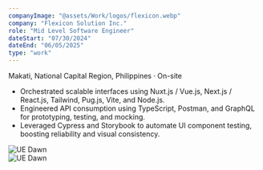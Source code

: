 ```yaml
---
companyImage: "@assets/Work/logos/flexicon.webp"
company: "Flexicon Solution Inc."
role: "Mid Level Software Engineer"
dateStart: "07/30/2024"
dateEnd: "06/05/2025"
type: "work"
---
```


Makati, National Capital Region, Philippines · On-site

- Orchestrated scalable interfaces using Nuxt.js / Vue.js, Next.js / React.js, Tailwind, Pug.js, Vite, and Node.js.
- Engineered API consumption using TypeScript, Postman, and GraphQL for prototyping, testing, and mocking.
- Leveraged Cypress and Storybook to automate UI component testing, boosting reliability and visual consistency.

<div class="flex flex-col md:flex-row items-start md:items-center gap-6">
    <div class="flex-wrap w-11/12 md:w-1/3">
        <img src="/work/Flexicon1.webp" alt="UE Dawn" class="shadow-md rounded-md">
    </div>
    <div class="flex-wrap w-11/12 md:w-1/3">
        <img src="/work/Flexicon2.webp" alt="UE Dawn" class="shadow-md rounded-md">
    </div>
</div>
